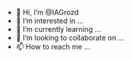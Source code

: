 - 👋 Hi, I’m @IAGrozd
- 👀 I’m interested in ...
- 🌱 I’m currently learning ...
- 💞️ I’m looking to collaborate on ...
- 📫 How to reach me ...

<!---
IAGrozd/IAGrozd is a ✨ special ✨ repository because its `README.md` (this file) appears on your GitHub profile.
You can click the Preview link to take a look at your changes.
--->
